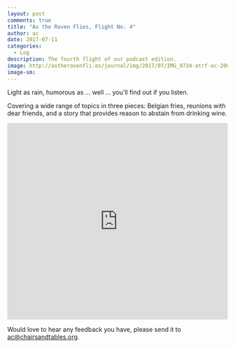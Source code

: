 ```yaml
---
layout: post
comments: true
title: "As the Raven Flies, Flight No. 4"
author: ac
date: 2017-07-11
categories:
  - Log
description: The fourth flight of our podcast edition.
image: http://astheravenfli.es/journal/img/2017/07/IMG_9734-atrf-ac-2000-web.jpg
image-sm:
---
```


Light as rain, humorous as ... well ... you'll find out if you listen.

Covering a wide range of topics in three pieces: Belgian fries, reunions with dear friends, and a story that provides reason to abstain from drinking wine.

<iframe width="100%" height="450" scrolling="no" frameborder="no" src="https://w.soundcloud.com/player/?url=https%3A//api.soundcloud.com/tracks/332765536&amp;auto_play=false&amp;hide_related=false&amp;show_comments=true&amp;show_user=true&amp;show_reposts=false&amp;visual=true"></iframe>


Would love to hear any feedback you have, please send it to <a href="mailto:ac@chairsandtables.org">ac@chairsandtables.org</a>.


